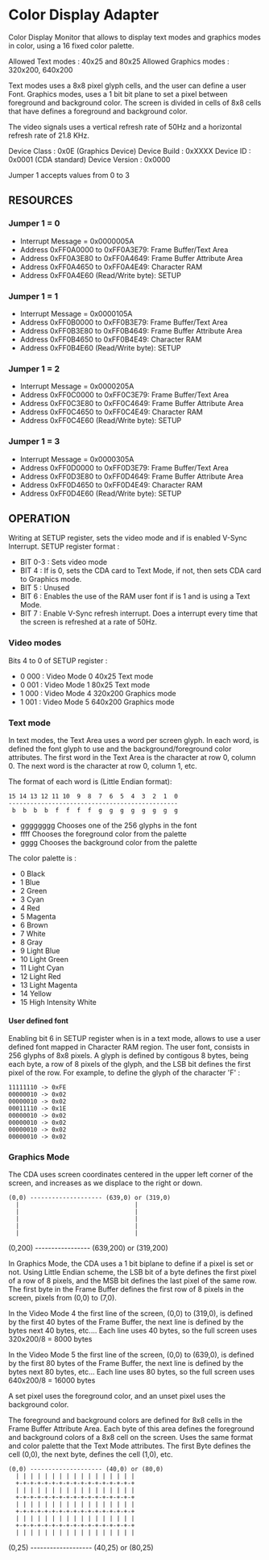 Color Display Adapter
=====================

Color Display Monitor that allows to display text modes and graphics modes in color,
using a 16 fixed color palette.

Allowed Text modes : 40x25 and 80x25
Allowed Graphics modes : 320x200, 640x200

Text modes uses a 8x8 pixel glyph cells, and the user can define a user Font.
Graphics modes, uses a 1 bit bit plane to set a pixel between foreground and
background color. The screen is divided in cells of 8x8 cells that have defines
a foreground and background color.

The video signals uses a vertical refresh rate of 50Hz and a horizontal refresh
rate of 21.8 KHz.

Device Class    : 0x0E (Graphics Device)
Device Build    : 0xXXXX
Device ID       : 0x0001 (CDA standard) 
Device Version  : 0x0000

Jumper 1 accepts values from 0 to 3

RESOURCES
---------

### Jumper 1 = 0

- Interrupt Message = 0x0000005A
- Address 0xFF0A0000 to 0xFF0A3E79: Frame Buffer/Text Area
- Address 0xFF0A3E80 to 0xFF0A4649: Frame Buffer Attribute Area
- Address 0xFF0A4650 to 0xFF0A4E49: Character RAM
- Address 0xFF0A4E60 (Read/Write byte): SETUP

### Jumper 1 = 1

- Interrupt Message = 0x0000105A
- Address 0xFF0B0000 to 0xFF0B3E79: Frame Buffer/Text Area
- Address 0xFF0B3E80 to 0xFF0B4649: Frame Buffer Attribute Area
- Address 0xFF0B4650 to 0xFF0B4E49: Character RAM
- Address 0xFF0B4E60 (Read/Write byte): SETUP

### Jumper 1 = 2

- Interrupt Message = 0x0000205A
- Address 0xFF0C0000 to 0xFF0C3E79: Frame Buffer/Text Area
- Address 0xFF0C3E80 to 0xFF0C4649: Frame Buffer Attribute Area
- Address 0xFF0C4650 to 0xFF0C4E49: Character RAM
- Address 0xFF0C4E60 (Read/Write byte): SETUP

### Jumper 1 = 3

- Interrupt Message = 0x0000305A
- Address 0xFF0D0000 to 0xFF0D3E79: Frame Buffer/Text Area
- Address 0xFF0D3E80 to 0xFF0D4649: Frame Buffer Attribute Area
- Address 0xFF0D4650 to 0xFF0D4E49: Character RAM
- Address 0xFF0D4E60 (Read/Write byte): SETUP

OPERATION
---------

Writing at SETUP register, sets the video mode and if is enabled V-Sync
Interrupt. SETUP register format :

- BIT 0-3 : Sets video mode
- BIT 4 : If is 0, sets the CDA card to Text Mode, if not, then sets CDA card to
  Graphics mode.
- BIT 5 : Unused
- BIT 6 : Enables the use of the RAM user font if is 1 and is using a Text Mode.
- BIT 7 : Enable V-Sync refresh interrupt. Does a interrupt every time that the
  screen is refreshed at a rate of 50Hz.

### Video modes
Bits 4 to 0 of SETUP register :

- 0 000 : Video Mode 0 40x25 Text mode
- 0 001 : Video Mode 1 80x25 Text mode
- 1 000 : Video Mode 4 320x200 Graphics mode
- 1 001 : Video Mode 5 640x200 Graphics mode

### Text mode

In text modes, the Text Area uses a word per screen glyph. In each word, is
defined the font glyph to use and the background/foreground color attributes.
The first word in the Text Area is the character at row 0, column 0. The next
word is the character at row 0, column 1, etc.

The format of each word is (Little Endian format):

    15 14 13 12 11 10  9  8  7  6  5  4  3  2  1  0
    -----------------------------------------------
     b  b  b  b  f  f  f  f  g  g  g  g  g  g  g  g

- gggggggg Chooses one of the 256 glyphs in the font
- ffff Chooses the foreground color from the palette
- gggg Chooses the background color from the palette

The color palette is :

- 0  Black
- 1  Blue
- 2  Green
- 3  Cyan
- 4  Red
- 5  Magenta
- 6  Brown
- 7  White
- 8  Gray
- 9  Light Blue
- 10 Light Green
- 11 Light Cyan
- 12 Light Red
- 13 Light Magenta
- 14 Yellow
- 15 High Intensity White

#### User defined font

Enabling bit 6 in SETUP register when is in a text mode, allows to use a user
defined font mapped in Character RAM region. The user font, consists in 256
glyphs of 8x8 pixels. A glyph is defined by contigous 8 bytes, being each byte,
a row of 8 pixels of the glyph, and the LSB bit defines the first pixel of the 
row. For example, to define the glyph of the
character 'F' :

    11111110 -> 0xFE
    00000010 -> 0x02
    00000010 -> 0x02
    00011110 -> 0x1E
    00000010 -> 0x02
    00000010 -> 0x02
    00000010 -> 0x02
    00000010 -> 0x02


### Graphics Mode

The CDA uses screen coordinates centered in the upper left corner of the
screen, and increases as we displace to the right or down.

    (0,0) -------------------- (639,0) or (319,0)
      |                                |
      |                                |
      |                                |
      |                                |
      |                                |
   (0,200) ----------------- (639,200) or (319,200)

In Graphics Mode, the CDA uses a 1 bit biplane to define if a pixel is set or
not. Using Little Endian scheme, the LSB bit of a byte defines the first pixel
of a row of 8 pixels, and the MSB bit defines the last pixel of the same row.
The first byte in the Frame Buffer defines the first row of 8 pixels in the
screen, pixels from (0,0) to (7,0).

In the Video Mode 4 the first line of the screen, (0,0) to (319,0), is defined
by the first 40 bytes of the Frame Buffer, the next line is defined by the bytes
next 40 bytes, etc.... Each line uses 40 bytes, so the full screen uses
320x200/8 = 8000 bytes

In the Video Mode 5 the first line of the screen, (0,0) to (639,0), is defined
by the first 80 bytes of the Frame Buffer, the next line is defined by the bytes
next 80 bytes, etc... Each line uses 80 bytes, so the full screen uses 
640x200/8 = 16000 bytes

A set pixel uses the foreground color, and an unset pixel uses the background
color.

The foreground and background colors are defined for 8x8 cells in the Frame 
Buffer Attribute Area. Each byte of this area defines the foreground and
background colors of a 8x8 cell on the screen. Uses the same format and color palette that the Text Mode attributes. The first Byte defines the cell (0,0),  the next byte, defines the cell (1,0), etc.


    (0,0) -------------------- (40,0) or (80,0)
      | | | | | | | | | | | | | | | | |
      +-+-+-+-+-+-+-+-+-+-+-+-+-+-+-+-+
      | | | | | | | | | | | | | | | | | 
      +-+-+-+-+-+-+-+-+-+-+-+-+-+-+-+-+
      | | | | | | | | | | | | | | | | | 
      +-+-+-+-+-+-+-+-+-+-+-+-+-+-+-+-+
      | | | | | | | | | | | | | | | | | 
      +-+-+-+-+-+-+-+-+-+-+-+-+-+-+-+-+
      | | | | | | | | | | | | | | | | | 
   (0,25) ------------------- (40,25) or (80,25)


